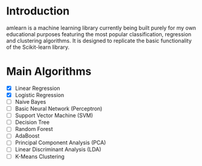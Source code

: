 # Introduction
amlearn is a machine learning library currently being built purely for my own educational purposes featuring the most popular classification, regression and clustering algorithms. It is designed to replicate the basic functionality of the Scikit-learn library.

# Main Algorithms 

- [x] Linear Regression
- [x] Logistic Regression 
- [ ] Naive Bayes
- [ ] Basic Neural Network (Perceptron)
- [ ] Support Vector Machine (SVM)
- [ ] Decision Tree
- [ ] Random Forest
- [ ] AdaBoost
- [ ] Principal Component Analysis (PCA)
- [ ] Linear Discriminant Analysis (LDA)
- [ ] K-Means Clustering 
